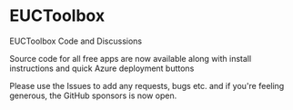 # EUCToolbox
EUCToolbox Code and Discussions

Source code for all free apps are now available along with install instructions and quick Azure deployment buttons

Please use the Issues to add any requests, bugs etc. and if you're feeling generous, the GitHub sponsors is now open.
